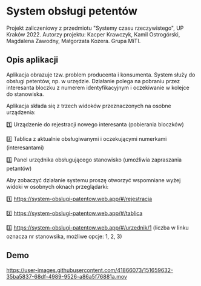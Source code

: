 # System obsługi petentów

Projekt zaliczeniowy z przedmiotu "Systemy czasu rzeczywistego", UP Kraków 2022.
Autorzy projektu: Kacper Krawczyk, Kamil Ostrogórski, Magdalena Zawodny, Małgorzata Kozera. Grupa MiTI.

## Opis aplikacji

Aplikacja obrazuje tzw. problem producenta i konsumenta.
System służy do obsługi petentów, np. w urzędzie.
Działanie polega na pobraniu przez interesanta bloczku z numerem identyfikacyjnym i oczekiwanie w kolejce do stanowiska.

Aplikacja składa się z trzech widoków przeznaczonych na osobne urządzenia:

1️⃣ Urządzenie do rejestracji nowego interesanta (pobierania bloczków)

2️⃣ Tablica z aktualnie obsługiwanymi i oczekującymi numerkami (interesantami)

3️⃣ Panel urzędnika obsługującego stanowisko (umożliwia zapraszania petantów)


Aby zobaczyć działanie systemu proszę otworzyć wspomniane wyżej widoki w osobnych oknach przeglądarki:

1️⃣ https://system-obslugi-patentow.web.app/#/rejestracja

2️⃣ https://system-obslugi-patentow.web.app/#/tablica

3️⃣ https://system-obslugi-patentow.web.app/#/urzednik/1 (liczba w linku oznacza nr stanowsika, możliwe opcje: 1, 2, 3)


## Demo



https://user-images.githubusercontent.com/41866073/151659632-35ba5837-68df-4989-9526-a86a5f76881a.mov

